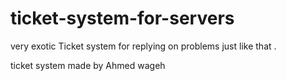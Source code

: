 # ticket-system-for-servers
very exotic Ticket system for replying on problems just like that .

ticket system made by Ahmed wageh

